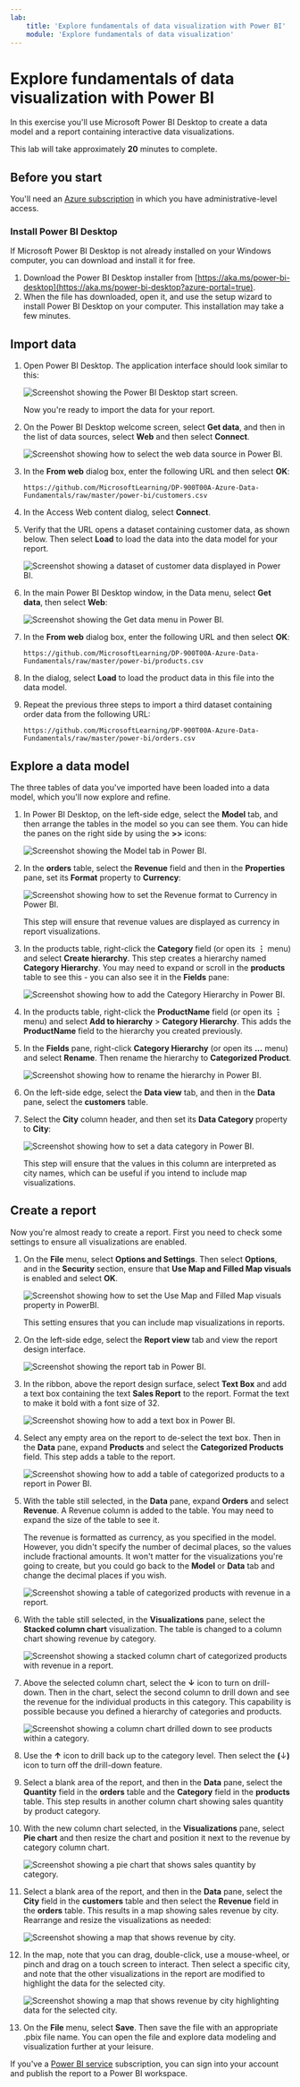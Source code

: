 ```yaml
---
lab:
    title: 'Explore fundamentals of data visualization with Power BI'
    module: 'Explore fundamentals of data visualization'
---
```


# Explore fundamentals of data visualization with Power BI

In this exercise you'll use Microsoft Power BI Desktop to create a data model and a report containing interactive data visualizations.

This lab will take approximately **20** minutes to complete.

## Before you start

You'll need an [Azure subscription](https://azure.microsoft.com/free) in which you have administrative-level access.

### Install Power BI Desktop

If Microsoft Power BI Desktop is not already installed on your Windows computer, you can download and install it for free.

1. Download the Power BI Desktop installer from [https://aka.ms/power-bi-desktop](https://aka.ms/power-bi-desktop?azure-portal=true).
1. When the file has downloaded, open it, and use the setup wizard to install Power BI Desktop on your computer. This installation may take a few minutes.

## Import data

1. Open Power BI Desktop. The application interface should look similar to this:

    ![Screenshot showing the Power BI Desktop start screen.](images/power-bi-start.png)

    Now you're ready to import the data for your report.

1. On the Power BI Desktop welcome screen, select **Get data**, and then in the list of data sources, select **Web** and then select **Connect**.

    ![Screenshot showing how to select the web data source in Power BI.](images/web-source.png)

1. In the **From web** dialog box, enter the following URL and then select **OK**:

    ```
    https://github.com/MicrosoftLearning/DP-900T00A-Azure-Data-Fundamentals/raw/master/power-bi/customers.csv
    ```

1. In the Access Web content dialog, select **Connect**.

1. Verify that the URL opens a dataset containing customer data, as shown below. Then select **Load** to load the data into the data model for your report.

    ![Screenshot showing a dataset of customer data displayed in Power BI.](images/customers.png)

1. In the main Power BI Desktop window, in the Data menu, select **Get data**, then select **Web**:

    ![Screenshot showing the Get data menu in Power BI.](images/get-data.png)

1. In the **From web** dialog box, enter the following URL and then select **OK**:

    ```
    https://github.com/MicrosoftLearning/DP-900T00A-Azure-Data-Fundamentals/raw/master/power-bi/products.csv
    ```

1. In the dialog, select **Load** to load the product data in this file into the data model.

1. Repeat the previous three steps to import a third dataset containing order data from the following URL:

    ```
    https://github.com/MicrosoftLearning/DP-900T00A-Azure-Data-Fundamentals/raw/master/power-bi/orders.csv
    ```

## Explore a data model

The three tables of data you've imported have been loaded into a data model, which you'll now explore and refine.

1. In Power BI Desktop, on the left-side edge, select the **Model** tab, and then arrange the tables in the model so you can see them. You can hide the panes on the right side by using the **>>** icons:

    ![Screenshot showing the Model tab in Power BI.](images/model-tab.png)

1. In the **orders** table, select the **Revenue** field and then in the **Properties** pane, set its **Format** property to **Currency**:

    ![Screenshot showing how to set the Revenue format to Currency in Power BI.](images/revenue-currency.png)

    This step will ensure that revenue values are displayed as currency in report visualizations.

1. In the products table, right-click the **Category** field (or open its **&vellip;** menu) and select **Create hierarchy**. This step creates a hierarchy named **Category Hierarchy**. You may need to expand or scroll in the **products** table to see this - you can also see it in the **Fields** pane:

    ![Screenshot showing how to add the Category Hierarchy in Power BI.](images/category-hierarchy.png)

1. In the products table, right-click the **ProductName** field (or open its **&vellip;** menu) and select **Add to hierarchy** > **Category Hierarchy**. This adds the **ProductName** field to the hierarchy you created previously.
1. In the **Fields** pane, right-click **Category Hierarchy** (or open its **...** menu) and select **Rename**. Then rename the hierarchy to **Categorized Product**.

    ![Screenshot showing how to rename the hierarchy in Power BI.](images/rename-hierarchy.png)

1. On the left-side edge, select the **Data view** tab, and then in the **Data** pane, select the **customers** table.
1. Select the **City** column header, and then set its **Data Category** property to **City**:

    ![Screenshot showing how to set a data category in Power BI.](images/data-category.png)

    This step will ensure that the values in this column are interpreted as city names, which can be useful if you intend to include map visualizations.

## Create a report

Now you're almost ready to create a report. First you need to check some settings to ensure all visualizations are enabled.

1. On the **File** menu, select **Options and Settings**. Then select **Options**, and in the **Security** section, ensure that **Use Map and Filled Map visuals** is enabled and select **OK**.

    ![Screenshot showing how to set the Use Map and Filled Map visuals property in PowerBI.](images/set-options.png)

    This setting ensures that you can include map visualizations in reports.

1. On the left-side edge, select the **Report view** tab and view the report design interface.

    ![Screenshot showing the report tab in Power BI.](images/report-tab.png)

1. In the ribbon, above the report design surface, select **Text Box** and add a text box containing the text **Sales Report** to the report. Format the text to make it bold with a font size of 32.

    ![Screenshot showing how to add a text box in Power BI.](images/text-box.png)

1. Select any empty area on the report to de-select the text box. Then in the **Data** pane, expand **Products** and select the **Categorized Products** field. This step adds a table to the report.

    ![Screenshot showing how to add a table of categorized products to a report in Power BI.](images/categorized-products-table.png)

1. With the table still selected, in the **Data** pane, expand **Orders** and select **Revenue**. A Revenue column is added to the table. You may need to expand the size of the table to see it.

    The revenue is formatted as currency, as you specified in the model. However, you didn't specify the number of decimal places, so the values include fractional amounts. It won't matter for the visualizations you're going to create, but you could go back to the **Model** or **Data** tab and change the decimal places if you wish.

    ![Screenshot showing a table of categorized products with revenue in a report.](images/revenue-column.png)

1. With the table still selected, in the **Visualizations** pane, select the **Stacked column chart** visualization. The table is changed to a column chart showing revenue by category.

    ![Screenshot showing a stacked column chart of categorized products with revenue in a report.](images/stacked-column-chart.png)

1. Above the selected column chart, select the **&#8595;** icon to turn on drill-down. Then in the chart, select the second column to drill down and see the revenue for the individual products in this category. This capability is possible because you defined a hierarchy of categories and products.

    ![Screenshot showing a column chart drilled down to see products within a category.](images/drill-down.png)

1. Use the **&#x2191;** icon to drill back up to the category level. Then select the **(**&#8595;**)** icon to turn off the drill-down feature.
1. Select a blank area of the report, and then in the **Data** pane, select the **Quantity** field in the **orders** table and the **Category** field in the **products** table. This step results in another column chart showing sales quantity by product category.
1. With the new column chart selected, in the **Visualizations** pane, select **Pie chart** and then resize the chart and position it next to the revenue by category column chart.

    ![Screenshot showing a pie chart that shows sales quantity by category.](images/category-pie-chart.png)

1. Select a blank area of the report, and then in the **Data** pane, select the **City** field in the **customers** table and then select the **Revenue** field in the **orders** table. This results in a map showing sales revenue by city. Rearrange and resize the visualizations as needed:

    ![Screenshot showing a map that shows revenue by city.](images/revenue-map.png)

1. In the map, note that you can drag, double-click, use a mouse-wheel, or pinch and drag on a touch screen to interact. Then select a specific city, and note that the other visualizations in the report are modified to highlight the data for the selected city.

    ![Screenshot showing a map that shows revenue by city highlighting data for the selected city.](images/selected-data.png)

1. On the **File** menu, select **Save**. Then save the file with an appropriate .pbix file name. You can open the file and explore data modeling and visualization further at your leisure.

If you've a [Power BI service](https://www.powerbi.com/?azure-portal=true) subscription, you can sign into your account and publish the report to a Power BI workspace. 
